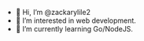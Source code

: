 - 👋 Hi, I’m @zackarylile2
- 👀 I’m interested in web development.
- 🌱 I’m currently learning Go/NodeJS.

<!---
zackarylile2/zackarylile2 is a ✨ special ✨ repository because its `README.md` (this file) appears on your GitHub profile.
You can click the Preview link to take a look at your changes.
--->

